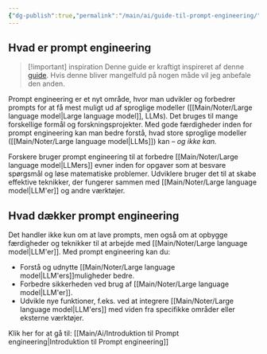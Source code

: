 ```yaml
---
{"dg-publish":true,"permalink":"/main/ai/guide-til-prompt-engineering/","tags":["Prompts","Ai"],"dgHomeLink":"false","dgShowFileTree":"false","dgEnableSearch":"false","created":"2024-12-02T08:19:33.214+01:00"}
---
```


## Hvad er prompt engineering

> [!important] inspiration
> Denne guide er kraftigt inspireret af denne [guide](https://www.promptingguide.ai/). Hvis denne bliver mangelfuld på nogen måde vil jeg anbefale den anden.

Prompt engineering er et nyt område, hvor man udvikler og forbedrer prompts for at få mest muligt ud af sproglige modeller ([[Main/Noter/Large language model\|Large language model]], LLMs). Det bruges til mange forskellige formål og forskningsprojekter. Med gode færdigheder inden for prompt engineering kan man bedre forstå, hvad store sproglige modeller ([[Main/Noter/Large language model\|LLMs]]) kan – *og ikke kan.*

Forskere bruger prompt engineering til at forbedre [[Main/Noter/Large language model\|LLMers]] evner inden for opgaver som at besvare spørgsmål og løse matematiske problemer. Udviklere bruger det til at skabe effektive teknikker, der fungerer sammen med [[Main/Noter/Large language model\|LLM'er]] og andre værktøjer.

## Hvad dækker prompt engineering

Det handler ikke kun om at lave prompts, men også om at opbygge færdigheder og teknikker til at arbejde med [[Main/Noter/Large language model\|LLM'er]]. Med prompt engineering kan du:

- Forstå og udnytte [[Main/Noter/Large language model\|LLM'ers]]muligheder bedre.
- Forbedre sikkerheden ved brug af [[Main/Noter/Large language model\|LLM'er]].
- Udvikle nye funktioner, f.eks. ved at integrere [[Main/Noter/Large language model\|LLM'ers]] med viden fra specifikke områder eller eksterne værktøjer.

Klik her for at gå til:
[[Main/Ai/Introduktion til Prompt engineering\|Introduktion til Prompt engineering]]